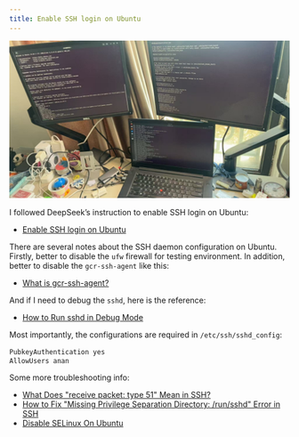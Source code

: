 ```yaml
---
title: Enable SSH login on Ubuntu
---
```


![](https://raw.githubusercontent.com/liweinan/blogpics2025/main/0329/01.jpg)

I followed DeepSeek’s instruction to enable SSH login on Ubuntu:

- [Enable SSH login on Ubuntu](https://github.com/liweinan/deepseek-answers/blob/main/enable-ssh-login-in-ubuntu.md)

There are several notes about the SSH daemon configuration on Ubuntu. Firstly, better to disable the `ufw` firewall for testing environment. In addition, better to disable the `gcr-ssh-agent` like this:

- [What is gcr-ssh-agent?](https://github.com/liweinan/deepseek-answers/blob/main/what-is-gcr-ssh-agent.md)

And if I need to debug the `sshd`, here is the reference:

- [How to Run sshd in Debug Mode](https://github.com/liweinan/deepseek-answers/blob/main/ssh-in-debug-mode.md)

Most importantly, the configurations are required in `/etc/ssh/sshd_config`:

```
PubkeyAuthentication yes
AllowUsers anan
```

Some more troubleshooting info:

- [What Does "receive packet: type 51" Mean in SSH?](https://github.com/liweinan/deepseek-answers/blob/main/what-does-type-51-mean-in-ssh.md)
- [How to Fix "Missing Privilege Separation Directory: /run/sshd" Error in SSH](https://github.com/liweinan/deepseek-answers/blob/main/fix-ssd-dir-error.md)
- [Disable SELinux On Ubuntu](https://github.com/liweinan/deepseek-answers/blob/main/disable-selinux.md)